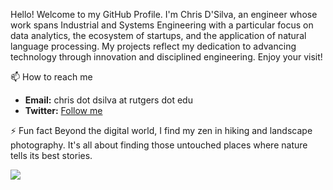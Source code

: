 Hello! Welcome to my GitHub Profile.
I'm Chris D'Silva, an engineer whose work spans Industrial and Systems Engineering with a particular focus on data analytics, the ecosystem of startups, and the application of natural language processing. My projects reflect my dedication to advancing technology through innovation and disciplined engineering. Enjoy your visit!

📫 How to reach me
- **Email:**  chris dot dsilva at rutgers dot edu
- **Twitter:** [Follow me](https://twitter.com/chrisdsilvaOO7)
  
⚡ Fun fact
Beyond the digital world, I find my zen in hiking and landscape photography. It's all about finding those untouched places where nature tells its best stories.

![](https://komarev.com/ghpvc/?username=ChrisD-7&color=blue&style=flat-square)

